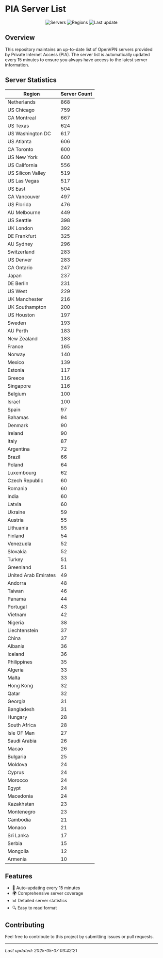 # PIA Server List

<div align="center">

![Servers](https://img.shields.io/badge/servers-16,441-blue)
![Regions](https://img.shields.io/badge/regions-97-blue)
![Last update](https://img.shields.io/badge/Last_Updated-May_6_2025_22:42_EST-blue)

</div>

## Overview
This repository maintains an up-to-date list of OpenVPN servers provided by Private Internet Access (PIA). The server list is automatically updated every 15 minutes to ensure you always have access to the latest server information.

## Server Statistics
| Region | Server Count |
|--------|--------------|
| Netherlands                    | 868          |
| US Chicago                     | 759          |
| CA Montreal                    | 667          |
| US Texas                       | 624          |
| US Washington DC               | 617          |
| US Atlanta                     | 606          |
| CA Toronto                     | 600          |
| US New York                    | 600          |
| US California                  | 556          |
| US Silicon Valley              | 519          |
| US Las Vegas                   | 517          |
| US East                        | 504          |
| CA Vancouver                   | 497          |
| US Florida                     | 476          |
| AU Melbourne                   | 449          |
| US Seattle                     | 398          |
| UK London                      | 392          |
| DE Frankfurt                   | 325          |
| AU Sydney                      | 296          |
| Switzerland                    | 283          |
| US Denver                      | 283          |
| CA Ontario                     | 247          |
| Japan                          | 237          |
| DE Berlin                      | 231          |
| US West                        | 229          |
| UK Manchester                  | 216          |
| UK Southampton                 | 200          |
| US Houston                     | 197          |
| Sweden                         | 193          |
| AU Perth                       | 183          |
| New Zealand                    | 183          |
| France                         | 165          |
| Norway                         | 140          |
| Mexico                         | 139          |
| Estonia                        | 117          |
| Greece                         | 116          |
| Singapore                      | 116          |
| Belgium                        | 100          |
| Israel                         | 100          |
| Spain                          | 97           |
| Bahamas                        | 94           |
| Denmark                        | 90           |
| Ireland                        | 90           |
| Italy                          | 87           |
| Argentina                      | 72           |
| Brazil                         | 66           |
| Poland                         | 64           |
| Luxembourg                     | 62           |
| Czech Republic                 | 60           |
| Romania                        | 60           |
| India                          | 60           |
| Latvia                         | 60           |
| Ukraine                        | 59           |
| Austria                        | 55           |
| Lithuania                      | 55           |
| Finland                        | 54           |
| Venezuela                      | 52           |
| Slovakia                       | 52           |
| Turkey                         | 51           |
| Greenland                      | 51           |
| United Arab Emirates           | 49           |
| Andorra                        | 48           |
| Taiwan                         | 46           |
| Panama                         | 44           |
| Portugal                       | 43           |
| Vietnam                        | 42           |
| Nigeria                        | 38           |
| Liechtenstein                  | 37           |
| China                          | 37           |
| Albania                        | 36           |
| Iceland                        | 36           |
| Philippines                    | 35           |
| Algeria                        | 33           |
| Malta                          | 33           |
| Hong Kong                      | 32           |
| Qatar                          | 32           |
| Georgia                        | 31           |
| Bangladesh                     | 31           |
| Hungary                        | 28           |
| South Africa                   | 28           |
| Isle OF Man                    | 27           |
| Saudi Arabia                   | 26           |
| Macao                          | 26           |
| Bulgaria                       | 25           |
| Moldova                        | 24           |
| Cyprus                         | 24           |
| Morocco                        | 24           |
| Egypt                          | 24           |
| Macedonia                      | 24           |
| Kazakhstan                     | 23           |
| Montenegro                     | 23           |
| Cambodia                       | 21           |
| Monaco                         | 21           |
| Sri Lanka                      | 17           |
| Serbia                         | 15           |
| Mongolia                       | 12           |
| Armenia                        | 10           |

## Features
- 🔄 Auto-updating every 15 minutes
- 🌍 Comprehensive server coverage
- 📊 Detailed server statistics
- 🔍 Easy to read format

## Contributing
Feel free to contribute to this project by submitting issues or pull requests.

---
*Last updated: 2025-05-07 03:42:21*